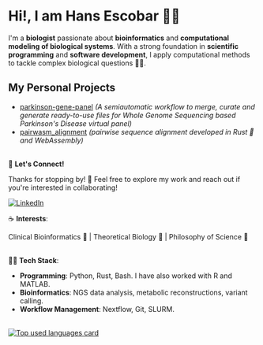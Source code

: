 # Hi!, I am Hans Escobar 👨‍🔬

I'm a **biologist** passionate about **bioinformatics** and **computational modeling of biological systems**. With a strong foundation in **scientific programming** and **software development**, I apply computational methods to tackle complex biological questions 🧬🦠.  


## **My Personal Projects**

- [parkinson-gene-panel](https://github.com/hdescobarh/parkinson-gene-panel) *(A semiautomatic workflow to merge, curate and generate ready-to-use files for Whole Genome Sequencing based Parkinson's Disease virtual panel)*
- [pairwasm_alignment](https://github.com/hdescobarh/pairwasm_alignment) *(pairwise sequence alignment developed in Rust 🦀 and WebAssembly)*
<br><br>

🤝 **Let's Connect!**

Thanks for stopping by! 🙌 Feel free to explore my work and reach out if you're interested in collaborating!

[![LinkedIn](https://img.shields.io/badge/LinkedIn-0077B5?style=for-the-badge)](https://www.linkedin.com/in/hansescobar/)


☕ **Interests**:

Clinical Bioinformatics 🧪 | Theoretical Biology 👾 | Philosophy of Science 🤔
<br><br>

👨‍💻 **Tech Stack**:  

- **Programming**: Python, Rust, Bash. I have also worked with R and MATLAB.  
- **Bioinformatics**: NGS data analysis, metabolic reconstructions, variant calling.
- **Workflow Management**: Nextflow, Git, SLURM.
<br>

<a target="_blank=" href="https://github.com/hdescobarh/github-readme-stats">
<img alt="Top used languages card" src="https://github-readme-stats-tan-theta-63.vercel.app/api/top-langs/?username=hdescobarh&cache_seconds=86400&size_weight=0.4&count_weight=0.6&exclude_repo=github-readme-stats,cadena_lagenerica_backend,cadena_lagenerica_frontend,Solution-to-Linear-Algebra-Done-Wrong,explorando-typescript&theme=dracula"/>
</a>
<br><br>


